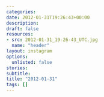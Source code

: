 ```yaml
---
categories:
date: 2012-01-31T19:26:43+00:00
description:
draft: false
resources:
- src: 2012-01-31_19-26-43_UTC.jpg
  name: "header"
layout: instagram
options:
  unlisted: false
stories:
subtitle:
title: "2012-01-31"
tags: []
---
```


 
